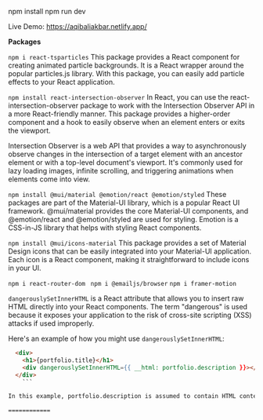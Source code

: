 npm install
npm run dev

Live Demo: https://aqibaliakbar.netlify.app/

**Packages**

`npm i react-tsparticles`
This package provides a React component for creating animated particle backgrounds. It is a React wrapper around the popular particles.js library. With this package, you can easily add particle effects to your React application.

`npm install react-intersection-observer`
In React, you can use the react-intersection-observer package to work with the Intersection Observer API in a more React-friendly manner. This package provides a higher-order component and a hook to easily observe when an element enters or exits the viewport.

Intersection Observer is a web API that provides a way to asynchronously observe changes in the intersection of a target element with an ancestor element or with a top-level document's viewport. It's commonly used for lazy loading images, infinite scrolling, and triggering animations when elements come into view.

`npm install @mui/material @emotion/react @emotion/styled`
These packages are part of the Material-UI library, which is a popular React UI framework. @mui/material provides the core Material-UI components, and @emotion/react and @emotion/styled are used for styling. Emotion is a CSS-in-JS library that helps with styling React components.

`npm install @mui/icons-material`
This package provides a set of Material Design icons that can be easily integrated into your Material-UI application. Each icon is a React component, making it straightforward to include icons in your UI.

`npm i react-router-dom`
` npm i @emailjs/browser`
`npm i framer-motion`


`dangerouslySetInnerHTML` is a React attribute that allows you to insert raw HTML directly into your React components. The term "dangerous" is used because it exposes your application to the risk of cross-site scripting (XSS) attacks if used improperly.

Here's an example of how you might use `dangerouslySetInnerHTML`:

```html
  <div>
    <h1>{portfolio.title}</h1>
    <div dangerouslySetInnerHTML={{ __html: portfolio.description }}></div>
  </div>
	```

In this example, portfolio.description is assumed to contain HTML content. The `dangerouslySetInnerHTML` attribute is then used to render this HTML content inside a <div>.

============



